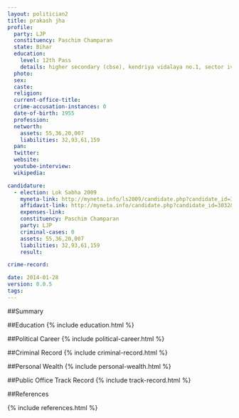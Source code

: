 ```yaml
---
layout: politician2
title: prakash jha
profile: 
  party: LJP
  constituency: Paschim Champaran
  state: Bihar
  education: 
    level: 12th Pass
    details: higher secondary (cbse), kendriya vidalaya no.1, sector iv, bokaro steel city bokaro
  photo: 
  sex: 
  caste: 
  religion: 
  current-office-title: 
  crime-accusation-instances: 0
  date-of-birth: 1955
  profession: 
  networth: 
    assets: 55,36,20,007
    liabilities: 32,93,61,159
  pan: 
  twitter: 
  website: 
  youtube-interview: 
  wikipedia: 

candidature: 
  - election: Lok Sabha 2009
    myneta-link: http://myneta.info/ls2009/candidate.php?candidate_id=3032
    affidavit-link: http://myneta.info/candidate.php?candidate_id=3032&scan=original
    expenses-link: 
    constituency: Paschim Champaran 
    party: LJP
    criminal-cases: 0
    assets: 55,36,20,007
    liabilities: 32,93,61,159
    result:  

crime-record: 

date: 2014-01-28
version: 0.0.5
tags: 
---
```

##Summary


##Education
{% include education.html %}


##Political Career
{% include political-career.html %}


##Criminal Record
{% include criminal-record.html %}


##Personal Wealth
{% include personal-wealth.html %}


##Public Office Track Record
{% include track-record.html %}


##References


{% include references.html %}